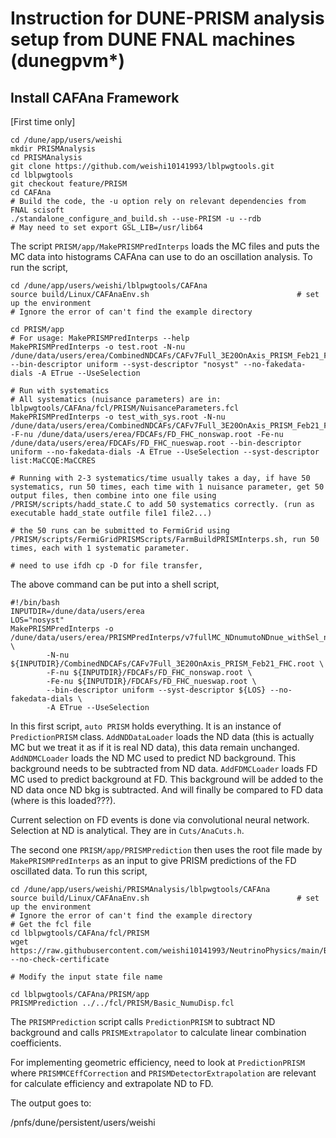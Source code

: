 # Instruction for DUNE-PRISM analysis setup from DUNE FNAL machines (dunegpvm*)


## Install CAFAna Framework

[First time only]

```
cd /dune/app/users/weishi
mkdir PRISMAnalysis
cd PRISMAnalysis
git clone https://github.com/weishi10141993/lblpwgtools.git
cd lblpwgtools
git checkout feature/PRISM
cd CAFAna
# Build the code, the -u option rely on relevant dependencies from FNAL scisoft
./standalone_configure_and_build.sh --use-PRISM -u --rdb
# May need to set export GSL_LIB=/usr/lib64
```

The script ```PRISM/app/MakePRISMPredInterps``` loads the MC files and puts the MC data into histograms CAFAna can use to do an oscillation analysis. To run the script,

```
cd /dune/app/users/weishi/lblpwgtools/CAFAna
source build/Linux/CAFAnaEnv.sh                                 # set up the environment
# Ignore the error of can't find the example directory

cd PRISM/app
# For usage: MakePRISMPredInterps --help
MakePRISMPredInterps -o test.root -N-nu /dune/data/users/erea/CombinedNDCAFs/CAFv7Full_3E20OnAxis_PRISM_Feb21_FHC.root --bin-descriptor uniform --syst-descriptor "nosyst" --no-fakedata-dials -A ETrue --UseSelection

# Run with systematics
# All systematics (nuisance parameters) are in: lblpwgtools/CAFAna/fcl/PRISM/NuisanceParameters.fcl
MakePRISMPredInterps -o test_with_sys.root -N-nu /dune/data/users/erea/CombinedNDCAFs/CAFv7Full_3E20OnAxis_PRISM_Feb21_FHC.root -F-nu /dune/data/users/erea/FDCAFs/FD_FHC_nonswap.root -Fe-nu /dune/data/users/erea/FDCAFs/FD_FHC_nueswap.root --bin-descriptor uniform --no-fakedata-dials -A ETrue --UseSelection --syst-descriptor list:MaCCQE:MaCCRES

# Running with 2-3 systematics/time usually takes a day, if have 50 systematics, run 50 times, each time with 1 nuisance parameter, get 50 output files, then combine into one file using /PRISM/scripts/hadd_state.C to add 50 systematics correctly. (run as executable hadd_state outfile file1 file2...)

# the 50 runs can be submitted to FermiGrid using /PRISM/scripts/FermiGridPRISMScripts/FarmBuildPRISMInterps.sh, run 50 times, each with 1 systematic parameter.

# need to use ifdh cp -D for file transfer,
```

The above command can be put into a shell script,

```
#!/bin/bash
INPUTDIR=/dune/data/users/erea
LOS="nosyst"
MakePRISMPredInterps -o /dune/data/users/erea/PRISMPredInterps/v7fullMC_NDnumutoNDnue_withSel_noEhadVeto_20210811.root \
        -N-nu ${INPUTDIR}/CombinedNDCAFs/CAFv7Full_3E20OnAxis_PRISM_Feb21_FHC.root \
        -F-nu ${INPUTDIR}/FDCAFs/FD_FHC_nonswap.root \
        -Fe-nu ${INPUTDIR}/FDCAFs/FD_FHC_nueswap.root \
        --bin-descriptor uniform --syst-descriptor ${LOS} --no-fakedata-dials \
        -A ETrue --UseSelection
```

In this first script, ```auto PRISM``` holds everything. It is an instance of ```PredictionPRISM``` class. ```AddNDDataLoader``` loads the ND data (this is actually MC but we treat it as if it is real ND data), this data remain unchanged. ```AddNDMCLoader``` loads the ND MC used to predict ND background. This background needs to be subtracted from ND data. ```AddFDMCLoader``` loads FD MC used to predict background at FD. This background will be added to the ND data once ND bkg is subtracted. And will finally be compared to FD data (where is this loaded???).

Current selection on FD events is done via convolutional neural network. Selection at ND is analytical. They are in ```Cuts/AnaCuts.h```.

The second one ```PRISM/app/PRISMPrediction``` then uses the root file made by ```MakePRISMPredInterps``` as an input to give PRISM predictions of the FD oscillated data. To run this script,

```
cd /dune/app/users/weishi/PRISMAnalysis/lblpwgtools/CAFAna
source build/Linux/CAFAnaEnv.sh                                 # set up the environment
# Ignore the error of can't find the example directory
# Get the fcl file
cd lblpwgtools/CAFAna/fcl/PRISM
wget https://raw.githubusercontent.com/weishi10141993/NeutrinoPhysics/main/Basic_NumuDisp.fcl --no-check-certificate

# Modify the input state file name

cd lblpwgtools/CAFAna/PRISM/app
PRISMPrediction ../../fcl/PRISM/Basic_NumuDisp.fcl
```

The ```PRISMPrediction``` script calls ```PredictionPRISM``` to subtract ND background and calls ```PRISMExtrapolator``` to calculate linear combination coefficients.

For implementing geometric efficiency, need to look at ```PredictionPRISM``` where ```PRISMMCEffCorrection``` and ```PRISMDetectorExtrapolation``` are relevant for calculate efficiency and extrapolate ND to FD.

The output goes to:

/pnfs/dune/persistent/users/weishi
